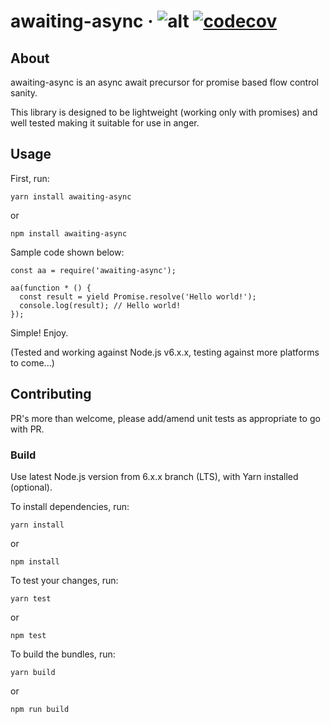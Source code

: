 # awaiting-async · ![alt](https://travis-ci.org/marksalvin/awaiting-async.svg?branch=master "Build") [![codecov](https://codecov.io/gh/marksalvin/awaiting-async/branch/master/graph/badge.svg)](https://codecov.io/gh/marksalvin/awaiting-async)

## About

awaiting-async is an async await precursor for promise based flow control sanity.

This library is designed to be lightweight (working only with promises) and well tested making it suitable for use in anger.

## Usage

First, run:

```
yarn install awaiting-async
```

or

```
npm install awaiting-async
```

Sample code shown below:

```
const aa = require('awaiting-async');

aa(function * () {
  const result = yield Promise.resolve('Hello world!');
  console.log(result); // Hello world!
});
```

Simple! Enjoy.

(Tested and working against Node.js v6.x.x, testing against more platforms to come...)

## Contributing

PR's more than welcome, please add/amend unit tests as appropriate to go with PR.

### Build

Use latest Node.js version from 6.x.x branch (LTS), with Yarn installed (optional).

To install dependencies, run:

```
yarn install
```

or

```
npm install
```

To test your changes, run:

```
yarn test
```

or

```
npm test
```

To build the bundles, run:

```
yarn build
```

or

```
npm run build
```
